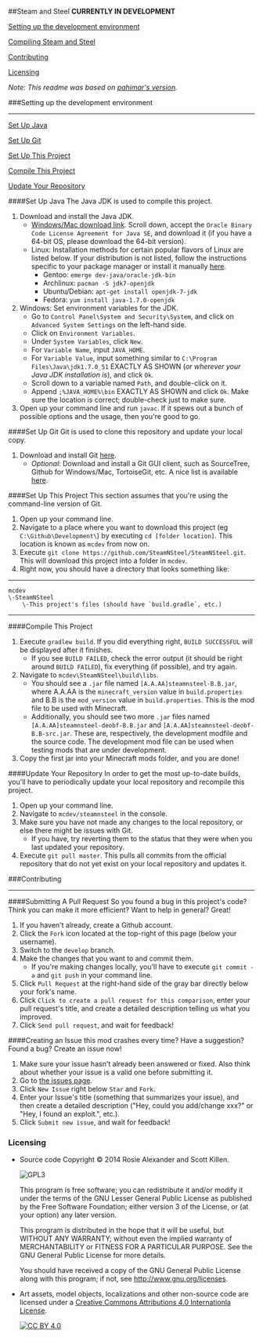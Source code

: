##Steam and Steel
**CURRENTLY IN DEVELOPMENT**

[Setting up the development environment](#setting-up-the-development-environment)

[Compiling Steam and Steel](#compile-this-project)

[Contributing](#contributing)

[Licensing](#licensing)

*Note: This readme was based on [pahimar's version](https://github.com/pahimar/Equivalent-Exchange-3/blob/master/README.md).*

###Setting up the development environment
***
[Set Up Java](#set-up-java)

[Set Up Git](#set-up-git)

[Set Up This Project](#set-up-this-project)

[Compile This Project](#compile-this-project)

[Update Your Repository](#update-your-repository)

####Set Up Java
The Java JDK is used to compile this project.

1. Download and install the Java JDK.
	* [Windows/Mac download link](http://www.oracle.com/technetwork/java/javase/downloads/jdk7-downloads-1880260.html).  Scroll down, accept the `Oracle Binary Code License Agreement for Java SE`, and download it (if you have a 64-bit OS, please download the 64-bit version).
	* Linux: Installation methods for certain popular flavors of Linux are listed below.  If your distribution is not listed, follow the instructions specific to your package manager or install it manually [here](http://www.oracle.com/technetwork/java/javase/downloads/jdk7-downloads-1880260.html).
		* Gentoo: `emerge dev-java/oracle-jdk-bin`
		* Archlinux: `pacman -S jdk7-openjdk`
		* Ubuntu/Debian: `apt-get install openjdk-7-jdk`
		* Fedora: `yum install java-1.7.0-openjdk`
2. Windows: Set environment variables for the JDK.
    * Go to `Control Panel\System and Security\System`, and click on `Advanced System Settings` on the left-hand side.
    * Click on `Environment Variables`.
    * Under `System Variables`, click `New`.
    * For `Variable Name`, input `JAVA_HOME`.
    * For `Variable Value`, input something similar to `C:\Program Files\Java\jdk1.7.0_51` EXACTLY AS SHOWN (*or wherever your Java JDK installation is*), and click `Ok`.
    * Scroll down to a variable named `Path`, and double-click on it.
    * Append `;%JAVA_HOME%\bin` EXACTLY AS SHOWN and click `Ok`.  Make sure the location is correct; double-check just to make sure.
3. Open up your command line and run `javac`.  If it spews out a bunch of possible options and the usage, then you're good to go.

####Set Up Git
Git is used to clone this repository and update your local copy.

1. Download and install Git [here](http://git-scm.com/download/).
	* *Optional*: Download and install a Git GUI client, such as SourceTree, Github for Windows/Mac, TortoiseGit, etc.  A nice list is available [here](http://git-scm.com/downloads/guis).

####Set Up This Project
This section assumes that you're using the command-line version of Git.

1. Open up your command line.
2. Navigate to a place where you want to download this project (eg `C:\Github\Development\`) by executing `cd [folder location]`.  This location is known as `mcdev` from now on.
3. Execute `git clone https://github.com/SteamNSteel/SteamNSteel.git`.  This will download this project into a folder in `mcdev`.
4. Right now, you should have a directory that looks something like:

***
	mcdev
	\-SteamNSteel
		\-This project's files (should have `build.gradle`, etc.)
***

####Compile This Project
1. Execute `gradlew build`. If you did everything right, `BUILD SUCCESSFUL` will be displayed after it finishes.
    * If you see `BUILD FAILED`, check the error output (it should be right around `BUILD FAILED`), fix everything (if possible), and try again.
3. Navigate to `mcdev\SteamNSteel\build\libs`.
    *  You should see a `.jar` file named `[A.A.AA]steamnsteel-B.B.jar`, where A.A.AA is the `minecraft_version` value in `build.properties` and B.B is the `mod_version` value in `build.properties`. This is the mod file to be used with Minecraft.
    *  Additionally, you should see two more `.jar` files named `[A.A.AA]steamnsteel-deobf-B.B.jar` and `[A.A.AA]steamnsteel-deobf-B.B-src.jar`. These are, respectively, the development modfile and the source code. The development mod file can be used when testing mods that are under development.
4. Copy the first jar into your Minecraft mods folder, and you are done!

####Update Your Repository
In order to get the most up-to-date builds, you'll have to periodically update your local repository and recompile this project.

1. Open up your command line.
2. Navigate to `mcdev/steamnsteel` in the console.
3. Make sure you have not made any changes to the local repository, or else there might be issues with Git.
	* If you have, try reverting them to the status that they were when you last updated your repository.
4. Execute `git pull master`.  This pulls all commits from the official repository that do not yet exist on your local repository and updates it.

###Contributing
***
####Submitting A Pull Request
So you found a bug in this project's code?  Think you can make it more efficient?  Want to help in general?  Great!

1. If you haven't already, create a Github account.
2. Click the `Fork` icon located at the top-right of this page (below your username).
3. Switch to the `develop` branch.
3. Make the changes that you want to and commit them.
	* If you're making changes locally, you'll have to execute `git commit -a` and `git push` in your command line.
4. Click `Pull Request` at the right-hand side of the gray bar directly below your fork's name.
5. Click `Click to create a pull request for this comparison`, enter your pull request's title, and create a detailed description telling us what you improved.
6. Click `Send pull request`, and wait for feedback!

####Creating an Issue
this mod crashes every time?  Have a suggestion?  Found a bug?  Create an issue now!

1. Make sure your issue hasn't already been answered or fixed.  Also think about whether your issue is a valid one before submitting it.
2. Go to [the issues page](http://github.com/SteamNSteel/SteamNSteel/issues).
3. Click `New Issue` right below `Star` and `Fork`.
4. Enter your Issue's title (something that summarizes your issue), and then create a detailed description ("Hey, could you add/change xxx?" or "Hey, I found an exploit.", etc.).
5. Click `Submit new issue`, and wait for feedback!

### Licensing

- Source code Copyright &copy; 2014 Rosie Alexander and Scott Killen.

  ![GPL3](https://www.gnu.org/graphics/lgplv3-147x51.png)

  This program is free software; you can redistribute it and/or modify it under the terms of the GNU Lesser General Public License as published by the Free Software Foundation; either version 3 of the License, or (at your option) any later version.

  This program is distributed in the hope that it will be useful, but WITHOUT ANY WARRANTY; without even the implied warranty of MERCHANTABILITY or FITNESS FOR A PARTICULAR PURPOSE. See the GNU General Public License for more details.

  You should have received a copy of the GNU General Public License along with this program; if not, see <http://www.gnu.org/licenses>.

- Art assets, model objects, localizations and other non-source code are licensed under a [Creative Commons Attributions 4.0 Internationla License](http://creativecommons.org/licenses/by/4.0/).

  [![CC BY 4.0](https://i.creativecommons.org/l/by/4.0/88x31.png)](http://creativecommons.org/licenses/by/4.0/)
